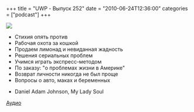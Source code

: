 +++
title = "UWP - Выпуск 252"
date = "2010-06-24T12:36:00"
categories = ["podcast"]
+++

![](https://podcast.umputun.com/images/uwp/uwp252.jpg)


- Стихия опять против
- Рабочая охота за кошкой
- Продаем лимонад и невиданная жадность
- Решения сериальных проблем
- Учимся играть экспресс-методом
- По заказу: "о проблемах жизни в Америке"
- Возврат личности никогда не был проще
- Вопросы о авто, маках и беременных


* Daniel Adam Johnson, My Lady Soul

[Аудио](http://archive.rucast.net/uwp/media/ump_podcast252.mp3)
<audio src="http://archive.rucast.net/uwp/media/ump_podcast252.mp3" preload="none">